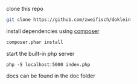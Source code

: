 
clone this repo

```bash
git clone https://github.com/zweifisch/doklein
```

install dependencies using [composer](http://getcomposer.org/)

```bash
composer.phar install
```

start the built-in php server
```
php -S localhost:5000 index.php
```

docs can be found in the doc folder
